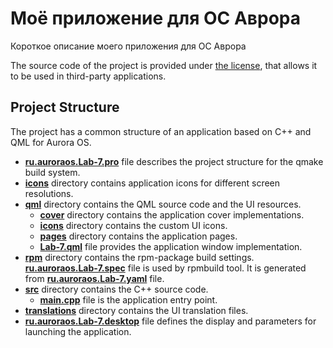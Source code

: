 # Моё приложение для ОС Аврора

Короткое описание моего приложения для ОС Аврора

The source code of the project is provided under
[the license](LICENSE.BSD-3-CLAUSE.md),
that allows it to be used in third-party applications.

## Project Structure

The project has a common structure
of an application based on C++ and QML for Aurora OS.

* **[ru.auroraos.Lab-7.pro](ru.auroraos.Lab-7.pro)** file
  describes the project structure for the qmake build system.
* **[icons](icons)** directory contains application icons for different screen resolutions.
* **[qml](qml)** directory contains the QML source code and the UI resources.
  * **[cover](qml/cover)** directory contains the application cover implementations.
  * **[icons](qml/icons)** directory contains the custom UI icons.
  * **[pages](qml/pages)** directory contains the application pages.
  * **[Lab-7.qml](qml/Lab-7.qml)** file
    provides the application window implementation.
* **[rpm](rpm)** directory contains the rpm-package build settings.
  **[ru.auroraos.Lab-7.spec](rpm/ru.auroraos.Lab-7.spec)** file is used by rpmbuild tool.
  It is generated from **[ru.auroraos.Lab-7.yaml](rpm/ru.auroraos.Lab-7.yaml)** file.
* **[src](src)** directory contains the C++ source code.
  * **[main.cpp](src/main.cpp)** file is the application entry point.
* **[translations](translations)** directory contains the UI translation files.
* **[ru.auroraos.Lab-7.desktop](ru.auroraos.Lab-7.desktop)** file
  defines the display and parameters for launching the application.